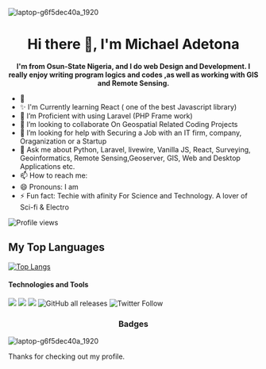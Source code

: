 
![laptop-g6f5dec40a_1920](https://user-images.githubusercontent.com/36950610/195879424-4c80627c-9f56-45ba-9145-a2db8c21767e.jpg)


<h1 align="center"> Hi there 👋, I'm Michael Adetona</h1>

<p align="center"><b> I'm from Osun-State Nigeria, and I do web Design and Development. I really enjoy writing program logics and codes ,as well as working with GIS and Remote Sensing. </b></p>


- 🔭 
- ✨ I'm Currently learning React ( one of the best Javascript library)
- 🌱 I’m Proficient with using Laravel (PHP Frame work)
- 👯 I’m looking to collaborate On Geospatial Related Coding Projects
- 🤔 I’m looking for help with Securing a Job with an IT firm, company, Oraganization or a Startup
- 💬 Ask me about Python, Laravel, livewire, Vanilla JS, React, Surveying, Geoinformatics, Remote Sensing,Geoserver, GIS, Web and Desktop Applications etc.
- 📫 How to reach me: 
- 😄 Pronouns: I am
- ⚡ Fun fact: Techie with afinity For Science and Technology. A lover of Sci-fi & Electro

![Profile views](https://gpvc.arturio.dev/AdetonaMichael)
## My Top Languages

[![Top Langs](https://github-readme-stats.vercel.app/api/top-langs/?username=AdetonaMichael&layout=compact)](https://github.com/AdetonaMichael/github-readme-stats)

#### Technologies and Tools

<p>
  <img src="https://img.shields.io/badge/git%20-%23F05033.svg?&style=for-the-badge&logo=git&logoColor=white"/>
<img src="https://img.shields.io/badge/github%20-%23121011.svg?&style=for-the-badge&logo=github&logoColor=white"/>
  <img src ="https://img.shields.io/badge/sqlite-%2307405e.svg?&style=for-the-badge&logo=sqlite&logoColor=white"/>
 <img alt="GitHub all releases" src="https://img.shields.io/github/downloads/AdetonaMichael/AdetonaMichael/total?logo=Github&style=for-the-badge">
 <img alt="Twitter Follow" src="https://img.shields.io/twitter/follow/CyberlordRoboto?color=%20&logo=twitter&style=for-the-badge">

</p>

<h3 align="center">Badges</h3>

![laptop-g6f5dec40a_1920](https://www.holopin.me/cyberlord)

Thanks for checking out my profile.
